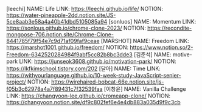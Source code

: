 [leechi]
NAME: Life
LINK: https://leechi.github.io/life/
NOTION: https://water-pineapple-2dd.notion.site/JS-5ce8aab3e58a4a40b41dbd5105085a94
[sonluos]
NAME: Momentum
LINK: https://sonlous.github.io/chrome-clone-2023/
NOTION: https://recondite-mongoose-706.notion.site/Chrome-Clone-8441785f79f54e7c9d71af09faf9ceae
[MARSHOT]
NAME: Freedom
LINK: https://marshot1001.github.io/freedom/
NOTION: https://www.notion.so/2-Freedom-6342520284984f9abf5cc82b8bc3dde3
[김준석]
NAME: motive-park
LINK: https://junseok3608.github.io/motivation-park/
NOTION: https://lkfkimschool.tistory.com/202
[달아]
NAME: Time
LINK: https://withyourlanguage.github.io/10-week-study-JavaScript-senier-project/
NOTION: https://wirehaired-bobcat-66e.notion.site/js-f05b3c62978a4a7f89431c7f32539faa
[이창윤]
NAME: Vanilla Challenge
LINK: https://changyoon-lee.github.io/cromeapp-clone/
NOTION: https://changyoon.notion.site/df9c802fef6e4e4db883a035d9f9c3cb
